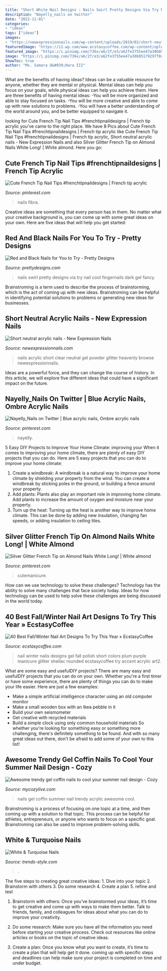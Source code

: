 ```yaml
---
title: "Short White Nail Designs : Nails Swirl Pretty Designs Via Try Nail Cool Fingernails Dark Gel Fancy"
description: "Nayelly_nails on twitter"
date: "2022-11-01"
categories:
- "ideas"
tags: ["ideas"]
images:
- "https://newexpressionnails.com/wp-content/uploads/2019/02/short-neutral-acrylic-nails-1.jpg"
featuredImage: "https://i1.wp.com/www.ecstasycoffee.com/wp-content/uploads/2016/10/Winter-Nail-Art2.jpg?resize=558%2C743"
featured_image: "https://i.pinimg.com/736x/a6/2f/e3/a62fe3755ee47a30b85179297f8afbff.jpg"
image: "https://i.pinimg.com/736x/a6/2f/e3/a62fe3755ee47a30b85179297f8afbff.jpg"
ShowToc: true
author: "Ms. Samara O&#039;Hara III"
---
```



What are the benefits of having ideas?
Ideas can be a valuable resource for anyone, whether they are mental or physical. Mental ideas can help you focus on your goals, while physical ideas can help you achieve them. Here are three benefits of having mental ideas: 
-You will be more organized and able to stay focused on tasks. 
-You will be more creative and able to come up with new solutions to problems. 
-You will have a better understanding of the world around you, and be better equipped to navigate it.

	

		
looking for Cute French Tip Nail Tips #frenchtipnaildesigns | French tip acrylic you've came to the right place. We have 8 Pics about Cute French Tip Nail Tips #frenchtipnaildesigns | French tip acrylic like Cute French Tip Nail Tips #frenchtipnaildesigns | French tip acrylic, Short neutral acrylic nails - New Expression Nails and also Silver Glitter French Tip on Almond Nails White Long! | White almond. Here you go:
		
    
## Cute French Tip Nail Tips #frenchtipnaildesigns | French Tip Acrylic

<img loading=lazy src="https://i.pinimg.com/736x/85/03/1f/85031f8d57c7e397a6a60ed6ef662ae3.jpg" onerror="this.onerror=null;this.src='https://tse1.mm.bing.net/th?id=OIP._eWA4JxOt-Lw1GDrbZxo2AHaNL&amp;pid=15.1';" alt="Cute French Tip Nail Tips #frenchtipnaildesigns | French tip acrylic">

_Source: pinterest.com_

>nails fibra. 

	

Creative ideas are something that every person has in them. No matter what your creative background is, you can come up with some great ideas on your own. Here are five ideas that will help you get started: 

    
## Red And Black Nails For You To Try - Pretty Designs

<img loading=lazy src="http://www.prettydesigns.com/wp-content/uploads/2014/06/Swirl-Nails.jpg" onerror="this.onerror=null;this.src='https://tse2.mm.bing.net/th?id=OIP.c8Z4flkntvah3tL2CG4kEwHaKQ&amp;pid=15.1';" alt="Red and Black Nails for You to Try - Pretty Designs">

_Source: prettydesigns.com_

>nails swirl pretty designs via try nail cool fingernails dark gel fancy. 

	

Brainstroming is a term used to describe the process of brainstorming, which is the act of coming up with new ideas. Brainstroming can be helpful in identifying potential solutions to problems or generating new ideas for businesses.

    
## Short Neutral Acrylic Nails - New Expression Nails

<img loading=lazy src="https://newexpressionnails.com/wp-content/uploads/2019/02/short-neutral-acrylic-nails-1.jpg" onerror="this.onerror=null;this.src='https://tse2.mm.bing.net/th?id=OIP.-yF09VUCXypXoUqZRnvWGAHaJ4&amp;pid=15.1';" alt="Short neutral acrylic nails - New Expression Nails">

_Source: newexpressionnails.com_

>nails acrylic short clear neutral gel powder glitter heavenly browse newexpressionnails. 

	

Ideas are a powerful force, and they can change the course of history. In this article, we will explore five different ideas that could have a significant impact on the future.

    
## Nayelly_Nails On Twitter | Blue Acrylic Nails, Ombre Acrylic Nails

<img loading=lazy src="https://i.pinimg.com/736x/eb/c2/e3/ebc2e3c9f06307943a7643d52c75733a.jpg" onerror="this.onerror=null;this.src='https://tse2.mm.bing.net/th?id=OIP.wj7tO9fJVNYvxGtOI2zfsgHaJ3&amp;pid=15.1';" alt="Nayelly_Nails on Twitter | Blue acrylic nails, Ombre acrylic nails">

_Source: pinterest.com_

>nayelly. 

	

5 Easy DIY Projects to Improve Your Home Climate: improving your
When it comes to improving your home climate, there are plenty of easy DIY projects that you can do. Here are 5 easy projects that you can do to improve your home climate: 
1. Create a windbreak: A windbreak is a natural way to improve your home climate by shielding your property from the wind. You can create a windbreak by sticking poles in the ground, or building a fence around your property. 
2. Add plants: Plants also play an important role in improving home climate. Add plants to increase the amount of oxygen and moisture near your property. 
3. Turn up the heat: Turning up the heat is another way to improve home climate. This can be done by adding new insulation, changing fan speeds, or adding insulation to ceiling tiles. 

    
## Silver Glitter French Tip On Almond Nails White Long! | White Almond

<img loading=lazy src="https://i.pinimg.com/736x/a6/2f/e3/a62fe3755ee47a30b85179297f8afbff.jpg" onerror="this.onerror=null;this.src='https://tse4.mm.bing.net/th?id=OIP.ROJiyy7_E9W7AapoqCr_vAHaJ3&amp;pid=15.1';" alt="Silver Glitter French Tip on Almond Nails White Long! | White almond">

_Source: pinterest.com_

>cutemanicure. 

	

How can we use technology to solve these challenges?
Technology has the ability to solve many challenges that face society today. Ideas for how technology can be used to help solve these challenges are being discussed in the world today.

    
## 40 Best Fall/Winter Nail Art Designs To Try This Year » EcstasyCoffee

<img loading=lazy src="https://i1.wp.com/www.ecstasycoffee.com/wp-content/uploads/2016/10/Winter-Nail-Art2.jpg?resize=558%2C743" onerror="this.onerror=null;this.src='https://tse2.mm.bing.net/th?id=OIP.SXXP8Zv0jsVAvFsKuCnuOwHaJ3&amp;pid=15.1';" alt="40 Best Fall/Winter Nail Art Designs To Try This Year » EcstasyCoffee">

_Source: ecstasycoffee.com_

>nail winter nails designs gel fall polish short colors plum purple manicure glitter shellac rounded ecstasycoffee try accent acrylic art2. 

	

What are some easy and usefulDIY projects?
There are many easy and usefulDIY projects that you can do on your own. Whether you're a first timer or have some experience, there are plenty of things you can do to make your life easier. Here are just a few examples: 
- Make a simple artificial intelligence character using an old computer monitor 
- Make a small wooden box with an Ikea pebble in it 
- Build your own seismometer 
- Get creative with recycled materials 
- Build a simple clock using only common household materials 
So whether you're looking for something easy or something more challenging, there's definitely something to be found. And with so many great ideas out there, don't be afraid to add some of your own to this list!

    
## Awesome Trendy Gel Coffin Nails To Cool Your Summer Nail Design - Cozy

<img loading=lazy src="https://mycozylive.com/wp-content/uploads/2020/08/19-1.jpg" onerror="this.onerror=null;this.src='https://tse2.mm.bing.net/th?id=OIP.O1-MF1qD2LScq-a6XvzrOQHaKS&amp;pid=15.1';" alt="Awesome trendy gel coffin nails to cool your summer nail design - Cozy">

_Source: mycozylive.com_

>nails gel coffin summer nail trendy acrylic awesome cool. 

	

Brainstroming is a process of focusing on one topic at a time, and then coming up with a solution to that topic. This process can be helpful for athletes, entrepreneurs, or anyone who wants to focus on a specific goal. Brainstroming can also be used to improve problem-solving skills.

    
## White &amp; Turquoise Nails

<img loading=lazy src="https://trends-style.com/wp-content/uploads/2013/11/nails15.jpg" onerror="this.onerror=null;this.src='https://tse3.mm.bing.net/th?id=OIP.GCuNM20V8b1fC9vxElyHNgHaJ3&amp;pid=15.1';" alt="White &amp; Turquoise Nails">

_Source: trends-style.com_

>. 

	

The five steps to creating great creative ideas: 1. Dive into your topic 2. Brainstorm with others 3. Do some research 4. Create a plan 5. refine and test
1. Brainstorm with others: Once you’ve brainstormed your ideas, it’s time to get creative and come up with ways to make them better. Talk to friends, family, and colleagues for ideas about what you can do to improve your creativity.
2. Do some research: Make sure you have all the information you need before starting your creative process. Check out resources like online articles or books on the topic of creative ideas.

3. Create a plan: Once you know what you want to create, it’s time to create a plan that will help get it done. coming up with specific steps and deadlines can help make sure your project is completed on time and under budget.


